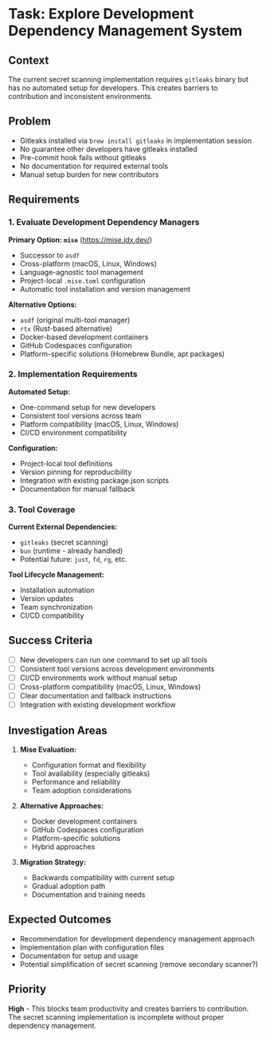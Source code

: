 # Task: Explore Development Dependency Management System

## Context

The current secret scanning implementation requires `gitleaks` binary but has no automated setup for developers. This creates barriers to contribution and inconsistent environments.

## Problem

- Gitleaks installed via `brew install gitleaks` in implementation session
- No guarantee other developers have gitleaks installed
- Pre-commit hook fails without gitleaks
- No documentation for required external tools
- Manual setup burden for new contributors

## Requirements

### 1. Evaluate Development Dependency Managers

**Primary Option: `mise`** (https://mise.jdx.dev/)
- Successor to `asdf`
- Cross-platform (macOS, Linux, Windows)
- Language-agnostic tool management
- Project-local `.mise.toml` configuration
- Automatic tool installation and version management

**Alternative Options:**
- `asdf` (original multi-tool manager)
- `rtx` (Rust-based alternative) 
- Docker-based development containers
- GitHub Codespaces configuration
- Platform-specific solutions (Homebrew Bundle, apt packages)

### 2. Implementation Requirements

**Automated Setup:**
- One-command setup for new developers
- Consistent tool versions across team
- Platform compatibility (macOS, Linux, Windows)
- CI/CD environment compatibility

**Configuration:**
- Project-local tool definitions
- Version pinning for reproducibility
- Integration with existing package.json scripts
- Documentation for manual fallback

### 3. Tool Coverage

**Current External Dependencies:**
- `gitleaks` (secret scanning)
- `bun` (runtime - already handled)
- Potential future: `just`, `fd`, `rg`, etc.

**Tool Lifecycle Management:**
- Installation automation
- Version updates
- Team synchronization
- CI/CD compatibility

## Success Criteria

- [ ] New developers can run one command to set up all tools
- [ ] Consistent tool versions across development environments
- [ ] CI/CD environments work without manual setup
- [ ] Cross-platform compatibility (macOS, Linux, Windows)
- [ ] Clear documentation and fallback instructions
- [ ] Integration with existing development workflow

## Investigation Areas

1. **Mise Evaluation:**
   - Configuration format and flexibility
   - Tool availability (especially gitleaks)
   - Performance and reliability
   - Team adoption considerations

2. **Alternative Approaches:**
   - Docker development containers
   - GitHub Codespaces configuration
   - Platform-specific solutions
   - Hybrid approaches

3. **Migration Strategy:**
   - Backwards compatibility with current setup
   - Gradual adoption path
   - Documentation and training needs

## Expected Outcomes

- Recommendation for development dependency management approach
- Implementation plan with configuration files
- Documentation for setup and usage
- Potential simplification of secret scanning (remove secondary scanner?)

## Priority

**High** - This blocks team productivity and creates barriers to contribution. The secret scanning implementation is incomplete without proper dependency management.
